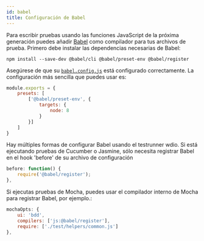 ```yaml
---
id: babel
title: Configuración de Babel
---
```

Para escribir pruebas usando las funciones JavaScript de la próxima generación puedes añadir [Babel](https://babeljs.io/) como compilador para tus archivos de prueba. Primero debe instalar las dependencias necesarias de Babel:

    npm install --save-dev @babel/cli @babel/preset-env @babel/register
    

Asegúrese de que su [`babel.config.js`](https://babeljs.io/docs/en/config-files) está configurado correctamente. La configuración más sencilla que puedes usar es:

```js
module.exports = {
    presets: [
        ['@babel/preset-env', {
            targets: {
                node: 8
            }
        }]
    ]
}
```

Hay múltiples formas de configurar Babel usando el testrunner wdio. Si está ejecutando pruebas de Cucumber o Jasmine, sólo necesita registrar Babel en el hook 'before' de su archivo de configuración

```js
before: function() {
    require('@babel/register');
},
```

Si ejecutas pruebas de Mocha, puedes usar el compilador interno de Mocha para registrar Babel, por ejemplo.:

```js
mochaOpts: {
    ui: 'bdd',
    compilers: ['js:@babel/register'],
    require: ['./test/helpers/common.js']
},
```